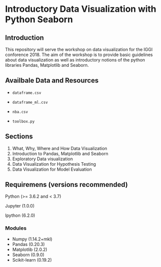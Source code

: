 # Introductory Data Visualization with Python Seaborn

## Introduction
This repository will serve the workshop on data visualization for the IGGI conforence 2018. The aim of the workshop is to provide basic
guidelines about data visualization as well as introductory notions of the python libraries Pandas, Matplotlib and Seaborn.

## Availbale Data and Resources

* `dataframe.csv`


* `dataframe_ml.csv`


* `nba.csv`


* `toolbox.py`

## Sections

1. What, Why, Where and How Data Visualization
2. Introduction to Pandas, Matplotlib and Seaborn
3. Exploratory Data visualization
4. Data Visualization for Hypothesis Testing
5. Data Visualization for Model Evaluation

## Requiremens (versions recommended)

Python (>= 3.6.2 and < 3.7)

 
Jupyter (1.0.0)


Ipython (6.2.0)

### Modules

* Numpy (1.14.2+mkl)
* Pandas (0.20.3)
* Matplotlib (2.0.2)
* Seaborn (0.9.0)
* Scikit-learn (0.19.2)
